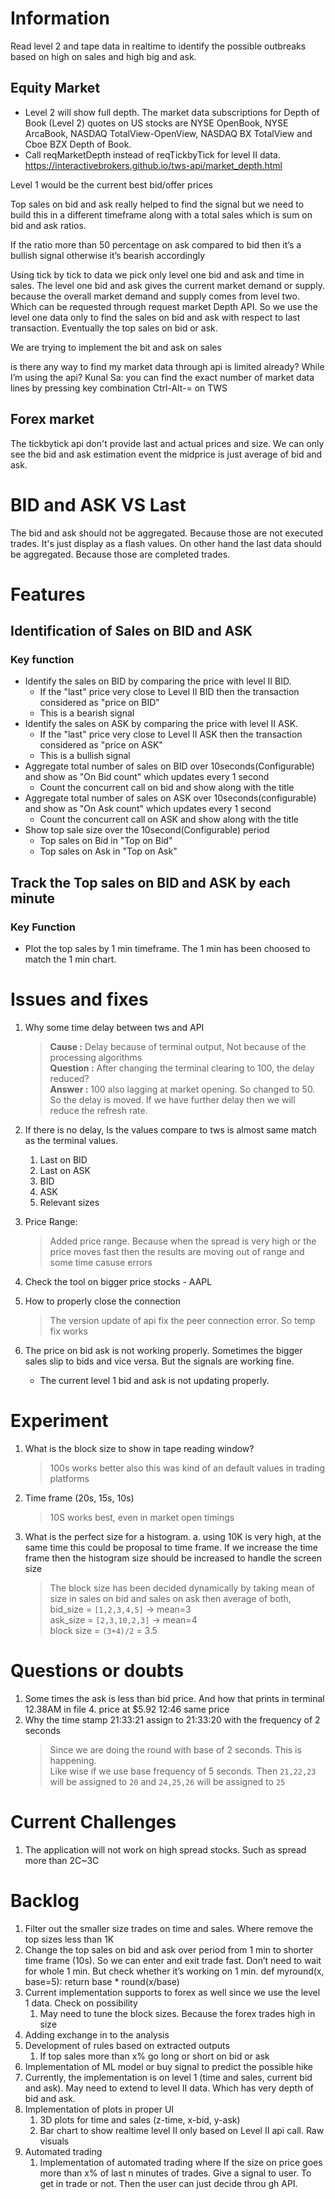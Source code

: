 # Information
Read level 2 and tape data in realtime to identify the possible outbreaks based on high on sales and high big and ask.

## Equity Market
* Level 2 will show full depth. The market data subscriptions for Depth of Book (Level 2) quotes on US stocks are NYSE OpenBook, NYSE ArcaBook, NASDAQ TotalView-OpenView, NASDAQ BX TotalView and Cboe BZX Depth of Book.
* Call reqMarketDepth instead of reqTickbyTick for level II data. https://interactivebrokers.github.io/tws-api/market_depth.html


Level 1 would be the current best bid/offer prices

Top sales on bid  and ask really helped to find the signal but we need to build this in a different timeframe along with a total sales which is sum on bid and ask ratios.

If the ratio more than 50 percentage on ask compared to bid then it’s a bullish signal otherwise it’s bearish accordingly


Using tick by tick  to data we pick only level one bid and ask and time in sales. The level one bid and ask gives the current market demand or supply. because the overall market demand and supply comes from level two. Which can be requested through request market Depth API.
So we use the level one data only to find the sales on bid and ask with respect to last transaction.  Eventually the top sales on bid or ask.

We are trying to implement the bit and ask on sales


is there any way to find my market data through api is limited already? While I’m using the api?
Kunal Sa: you can find the exact number of market data lines by pressing key combination Ctrl-Alt-= on TWS

## Forex market
The tickbytick api don't provide last and actual prices and size. We can only see the bid and ask estimation
event the midprice is just average of bid and ask.

# BID and ASK  VS Last
The bid and ask should not be aggregated. Because those are not executed trades. It's just display as a flash values. On other hand the last data 
should be aggregated. Because those are completed trades.

# Features
## Identification of Sales on BID and ASK
### Key function
* Identify the sales on BID by comparing the price with level II BID.
    * If the "last" price very close to Level II BID then the transaction considered as "price on BID"
    * This is a bearish signal
* Identify the sales on ASK by comparing the price with level II ASK.   
    * If the "last" price very close to Level II ASK then the transaction considered as "price on ASK"
    * This is a bullish signal
* Aggregate total number of sales on BID over 10seconds(Configurable) and show as "On Bid count" which updates every 1 second
    * Count the concurrent call on bid and show along with the title
* Aggregate total number of sales on ASK over 10seconds(configurable) and show as "On Ask count" which updates every 1 second
    * Count the concurrent call on ASK and show along with the title
* Show top sale size over the 10second(Configurable) period
    * Top sales on Bid in "Top on Bid"
    * Top sales on Ask in "Top on Ask"

## Track the Top sales on BID and ASK by each minute
### Key Function
* Plot the top sales by 1 min timeframe. The 1 min has been choosed to match the 1 min chart.


# Issues and fixes
1. Why some time delay between tws and API
   > **Cause    :** Delay because of terminal output, Not because of the processing algorithms <br>
   > **Question :** After changing the terminal clearing to 100, the delay reduced?<br>
   > **Answer   :** 100 also lagging at market opening. So changed to 50. So the delay is moved. If we have further delay
   > then we will reduce the refresh rate.
2. If there is no delay, Is the values compare to tws is almost same match as the terminal values.
    1. Last on BID
    2. Last on ASK
    3. BID
    4. ASK
    5. Relevant sizes

3. Price Range: 
   > Added price range. Because when the spread is very high or the price moves fast then the results are moving out of range and some time casuse
   > errors

4. Check the tool on bigger price stocks - AAPL
    
6. How to properly close the connection
    > The version update of api fix the peer connection error. So temp fix works

7. The price on bid ask is not working properly. Sometimes the bigger sales slip to bids and vice versa. But the signals are working fine.
    * The current level 1 bid and ask is not updating properly.

# Experiment
1. What is the block size to show in tape reading window?
    > 100s works better also this was kind of an default values in trading platforms
2. Time frame (20s, 15s, 10s)
   > 10S works best, even in market open timings
3. What is the perfect size for a histogram.
    a. using 10K is very high, at the same time this  could be proposal to time frame. If we increase the time frame then the histogram size should be increased to 
    handle the screen size
    > The block size has been decided dynamically by taking mean of size in sales on bid and sales on ask then average of both, <br>
    > bid_size = `[1,2,3,4,5]` -> mean=3 <br>
    > ask_size = `[2,3,10,2,3]` -> mean=4 <br>
    > block size = `(3+4)/2` = 3.5
    
   
# Questions or doubts
1. Some times the ask is less than bid price. And how that prints in terminal
    12.38AM in file 4. price at $5.92 
    12:46 same price
2. Why the time stamp 21:33:21 assign to 21:33:20 with the frequency of 2 seconds
    > Since we are doing the round with base of 2 seconds. This is happening.<br> Like wise if we use base frequency of 5 seconds. Then 
   > `21,22,23` will be assigned to `20` and `24,25,26` will be assigned to `25`
   


# Current Challenges
1. The application will not work on high spread stocks. Such as spread more than 2C~3C


# Backlog
1. Filter out the smaller size trades on time and sales. Where remove the top sizes less than 1K
2. Change the top sales on bid and ask over period from 1 min to shorter time frame (10s). So we can enter and exit trade fast. Don’t need to wait for whole 1 min. But check whether it’s working on 1 min.
	def myround(x, base=5):
	 	return base * round(x/base)
3. Current implementation supports to forex as well since we use the level 1 data. Check on possibility
	1. May need to tune the block sizes. Because the forex trades high in size
1. Adding exchange in to the analysis
2. Development of rules based on extracted outputs
   1. If top sales more than x%  go long or short on bid or ask
2. Implementation of ML model or buy signal to predict the possible hike
4. Currently, the implementation is on level 1 (time and sales, current bid and ask). May need to extend to   level II data. Which has very depth of bid and ask.
5. Implementation of plots in proper UI
	1. 3D plots for time and sales (z-time, x-bid, y-ask)
	2. Bar chart to show realtime level II only based on Level II api call. Raw visuals
6. Automated trading
	1. Implementation of automated trading where If the size on price goes more than x% of last n  	    minutes of trades. Give a signal to user. To get in trade or not. Then the user can just decide 	    throu	gh API.